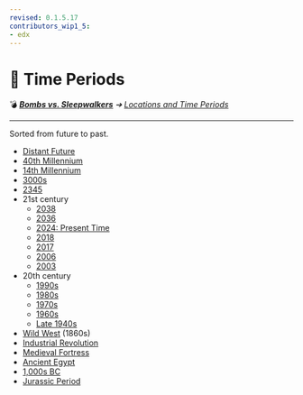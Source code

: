 ```yaml
---
revised: 0.1.5.17
contributors_wip1_5:
- edx
---
```


# 📁 Time Periods

💣 ***[Bombs vs. Sleepwalkers][home]** ➔ [Locations and Time Periods][locations]*

****

Sorted from future to past.

- [Distant Future][time_distfuture]
- [40th Millennium][time_40mill]
- [14th Millennium][time_14mill]
- [3000s][time_3000]
- [2345][time_2345]
- 21st century
  - [2038][time_2038]
  - [2036][time_2036]
  - [2024: Present Time][time_present]
  - [2018][time_2018]
  - [2017][time_2017]
  - [2006][time_2006]
  - [2003][time_2003]
- 20th century
  - [1990s][time_1990]
  - [1980s][time_1980]
  - [1970s][time_1970]
  - [1960s][time_1960]
  - [Late 1940s][time_1940l]
- [Wild West][time_wildwest] (1860s)
- [Industrial Revolution][time_industrev]
- [Medieval Fortress][time_medieval]
- [Ancient Egypt][time_ancegypt]
- [1,000s BC][time_1000bc]
- [Jurassic Period][time_jurassic]

[home]: /README.md
[locations]: /locations/readme.md

[time_1000bc]: /locations/time_periods/1000s_bc.md
[time_14mill]: /locations/time_periods/14th_millennium.md
[time_1940l]: /locations/time_periods/1940s_late.md
[time_1960]: /locations/time_periods/1960s.md
[time_1970]: /locations/time_periods/1970s.md
[time_1980]: /locations/time_periods/1980s.md
[time_1990]: /locations/time_periods/1990s.md
[time_2003]: /locations/time_periods/2003.md
[time_2006]: /locations/time_periods/2006.md
[time_2017]: /locations/time_periods/2017.md
[time_2018]: /locations/time_periods/2018.md
[time_2036]: /locations/time_periods/2036.md
[time_2038]: /locations/time_periods/2038.md
[time_2345]: /locations/time_periods/2345.md
[time_3000]: /locations/time_periods/3000s.md
[time_40mill]: /locations/time_periods/40th_millennium.md
[time_ancegypt]: /locations/time_periods/ancient_egypt.md
[time_distfuture]: /locations/time_periods/distant_future.md
[time_industrev]: /locations/time_periods/industrial_revolution.md
[time_jurassic]: /locations/time_periods/jurassic_period.md
[time_medieval]: /locations/time_periods/medieval_fortress.md
[time_present]: /locations/time_periods/present_time.md
[time_wildwest]: /locations/time_periods/wild_west.md
